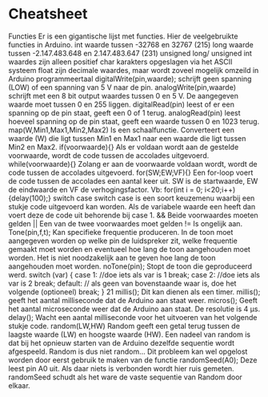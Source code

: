 # Cheatsheet

Functies
Er is een gigantische lijst met functies. Hier de veelgebruikte functies in Arduino.
int waarde tussen -32768 en 32767 (215)
long waarde tussen -2.147.483.648 en 2.147.483.647 (231)
unsigned long/ unsigned int waardes zijn alleen positief
char karakters opgeslagen via het ASCII systeem
float zijn decimale waardes, maar wordt zoveel mogelijk omzeild in
Arduino programmeertaal
digitalWrite(pin,waarde); schrijft geen spanning (LOW) of een spanning van 5 V naar de pin.
analogWrite(pin,waarde) schrijft met een 8 bit output waardes tussen 0 en 5 V. De
aangegeven waarde moet tussen 0 en 255 liggen.
digitalRead(pin) leest of er een spanning op de pin staat, geeft een 0 of 1 terug.
analogRead(pin) leest hoeveel spanning op de pin staat, geeft een waarde tussen 0
en 1023 terug.
map(W,Min1,Max1,Min2,Max2) Is een schaalfunctie. Converteert een waarde (W) die ligt
tussen Min1 en Max1 naar een waarde die ligt tussen Min2
en Max2.
if(voorwaarde){} Als er voldaan wordt aan de gestelde voorwaarde, wordt de code
tussen de accolades uitgevoerd.
while(voorwaarde){} Zolang er aan de voorwaarde voldaan wordt, wordt de code tussen
de accolades uitgevoerd.
for(SW;EW;VF){} Een for-loop voert de code tussen de accolades een aantal keer uit.
SW is de startwaarde, EW de eindwaarde en VF de
verhogingsfactor. Vb: for(int i = 0; i<20;i++){delay(100);}
switch case switch case is een soort keuzemenu waarbij een stukje code
uitgevoerd kan worden. Als de variabele waarde een heeft dan
voert deze de code uit behorende bij case 1.
&& Beide voorwaardes moeten gelden
|| Een van de twee voorwaardes moet
gelden
!= Is ongelijk aan.
Tone(pin,f,t); Kan specifieke frequentie
produceren. In de toon moet
aangegeven worden op welke pin
de luidspreker zit, welke frequentie
gemaakt moet worden en eventueel
hoe lang de toon aangehouden moet
worden. Het is niet noodzakelijk
aan te geven hoe lang de toon
aangehouden moet worden.
noTone(pin); Stopt de toon die geproduceerd werd.
switch (var) {
case 1:
//doe iets als var is 1
break;
case 2:
//doe iets als var is 2
break;
default:
// als geen van
bovenstaande waar is, doe het
volgende (optioneel)
break;
}
21
millis(); Dit kan dienen als een timer. millis(); geeft het aantal milliseconde
dat de Arduino aan staat weer.
micros(); Geeft het aantal microseconde weer dat de Arduino aan staat. De
resolutie is 4 μs.
delay(); Wacht een aantal milliseconde voor het uitvoeren van het volgende stukje
code.
random(LW,HW) Random geeft een getal terug tussen de laagste waarde (LW) en hoogste
waarde (HW). Een nadeel van random is dat bij het opnieuw starten van
de Arduino dezelfde sequentie wordt afgespeeld. Random is dus niet
random… Dit probleem kan wel opgelost worden door eerst gebruik te
maken van de functie randomSeed(A0); Deze leest pin A0 uit. Als daar
niets is verbonden wordt hier ruis gemeten. randomSeed schudt als het
ware de vaste sequentie van Random door elkaar.